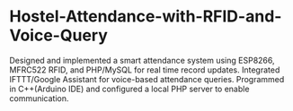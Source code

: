 # Hostel-Attendance-with-RFID-and-Voice-Query
Designed and implemented a smart attendance system using ESP8266, MFRC522 RFID, and PHP/MySQL
for real time record updates. Integrated IFTTT/Google Assistant for voice-based attendance queries. Programmed in C++(Arduino IDE) and configured a local PHP server to enable communication.
